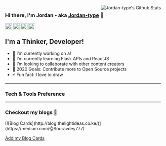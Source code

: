 <img align="right" alt="Jordan-type's Github Stats" src="https://github-readme-stats.vercel.app/api?username=Jordan-type&show_icons=true&title_color=fff&icon_color=79ff97&text_color=9f9f9f&bg_color=151515"/>

### Hi there, I'm Jordan - aka [Jordan-type](https://jordanmuthemba-com.vercel.app/) 👋

<a href="https://www.linkedin.com/in/jordan-muthemba/">
  <img align="left" alt="Jordan's LinkdeIn" width="22px" src="https://cdn.jsdelivr.net/npm/simple-icons@v3/icons/linkedin.svg" />
</a>
<a href="https://www.instagram.com/jordan_type/">
  <img align="left" alt="Jordan's Instagram" width="22px" src="https://cdn.jsdelivr.net/npm/simple-icons@v3/icons/instagram.svg" />
</a>
<a href="https://www.facebook.com/jordantypeizo.type/">
  <img align="left" alt="Jordan's Facebook" width="22px" src="https://cdn.jsdelivr.net/npm/simple-icons@v3/icons/facebook.svg" />
</a>
<a href="https://twitter.com/type_jordan/">
  <img align="left" alt="Jordan's Facebook" width="22px" src="https://cdn.jsdelivr.net/npm/simple-icons@v3/icons/twitter.svg" />
</a>

<br />

## I'm a Thinker, Developer!

- 🔭 I’m currently working on a!
- 🌱 I’m currently learning Flask APIs and ReactJS
- 👯 I’m looking to collaborate with other content creators
- 🥅 2020 Goals: Contribute more to Open Source projects
- ⚡ Fun fact: I love to draw

---
### Tech & Tools Preference

---
### Checkout my blogs :loudspeaker:
<p align="left">
[![Blog Cards](http://blog.thelightideas.co.ke/)](https://medium.com/@Souravdey777)
</p>

[Add my Blog Cards](http://blog.thelightideas.co.ke/)
